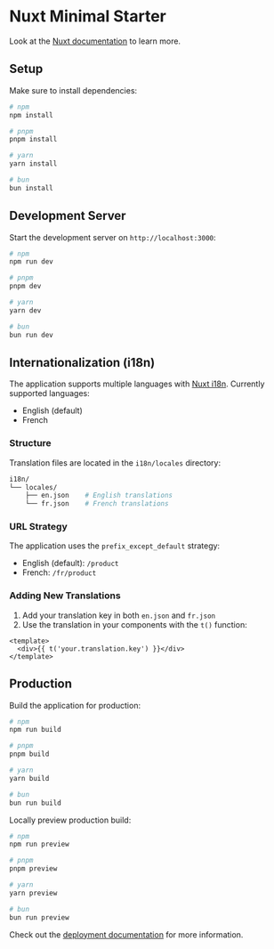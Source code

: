 # Nuxt Minimal Starter

Look at the [Nuxt documentation](https://nuxt.com/docs/getting-started/introduction) to learn more.

## Setup

Make sure to install dependencies:

```bash
# npm
npm install

# pnpm
pnpm install

# yarn
yarn install

# bun
bun install
```

## Development Server

Start the development server on `http://localhost:3000`:

```bash
# npm
npm run dev

# pnpm
pnpm dev

# yarn
yarn dev

# bun
bun run dev
```

## Internationalization (i18n)

The application supports multiple languages with [Nuxt i18n](https://i18n.nuxtjs.org/). Currently supported languages:

- English (default)
- French

### Structure

Translation files are located in the `i18n/locales` directory:
```bash
i18n/
└── locales/
    ├── en.json    # English translations
    └── fr.json    # French translations
```

### URL Strategy

The application uses the `prefix_except_default` strategy:
- English (default): `/product`
- French: `/fr/product`

### Adding New Translations

1. Add your translation key in both `en.json` and `fr.json`
2. Use the translation in your components with the `t()` function:
```vue
<template>
  <div>{{ t('your.translation.key') }}</div>
</template>
```

## Production

Build the application for production:

```bash
# npm
npm run build

# pnpm
pnpm build

# yarn
yarn build

# bun
bun run build
```

Locally preview production build:

```bash
# npm
npm run preview

# pnpm
pnpm preview

# yarn
yarn preview

# bun
bun run preview
```

Check out the [deployment documentation](https://nuxt.com/docs/getting-started/deployment) for more information.
